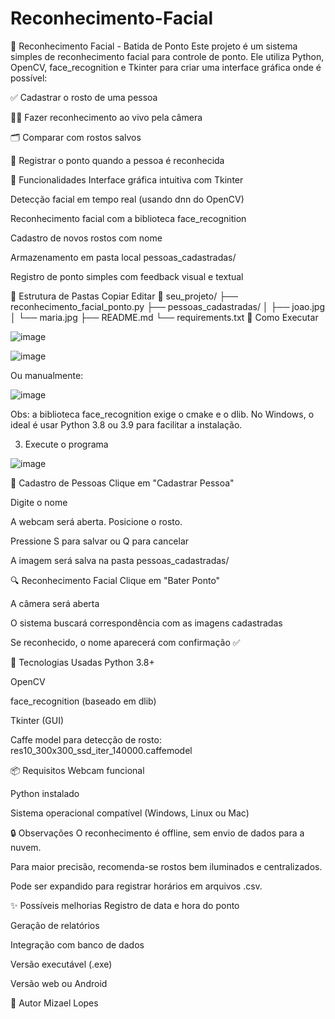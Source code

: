 # Reconhecimento-Facial
🧠 Reconhecimento Facial - Batida de Ponto
Este projeto é um sistema simples de reconhecimento facial para controle de ponto. Ele utiliza Python, OpenCV, face_recognition e Tkinter para criar uma interface gráfica onde é possível:

✅ Cadastrar o rosto de uma pessoa

🕵️‍♂️ Fazer reconhecimento ao vivo pela câmera

🗂 Comparar com rostos salvos

💬 Registrar o ponto quando a pessoa é reconhecida

📸 Funcionalidades
Interface gráfica intuitiva com Tkinter

Detecção facial em tempo real (usando dnn do OpenCV)

Reconhecimento facial com a biblioteca face_recognition

Cadastro de novos rostos com nome

Armazenamento em pasta local pessoas_cadastradas/

Registro de ponto simples com feedback visual e textual

📁 Estrutura de Pastas
Copiar
Editar
📂 seu_projeto/
├── reconhecimento_facial_ponto.py
├── pessoas_cadastradas/
│   ├── joao.jpg
│   └── maria.jpg
├── README.md
└── requirements.txt
🚀 Como Executar

![image](https://github.com/user-attachments/assets/899e2534-ed6b-41d3-a63e-cffae2fccf85)

![image](https://github.com/user-attachments/assets/dc49789b-9956-4fce-9596-0151eef44830)

Ou manualmente:

![image](https://github.com/user-attachments/assets/dfcd7b66-857f-4e90-a571-39c2a74b4fc5)

Obs: a biblioteca face_recognition exige o cmake e o dlib. No Windows, o ideal é usar Python 3.8 ou 3.9 para facilitar a instalação.

3. Execute o programa

![image](https://github.com/user-attachments/assets/f1e1e0a2-15bc-42a3-a70f-4c4bf335113d)



💾 Cadastro de Pessoas
Clique em "Cadastrar Pessoa"

Digite o nome

A webcam será aberta. Posicione o rosto.

Pressione S para salvar ou Q para cancelar

A imagem será salva na pasta pessoas_cadastradas/

🔍 Reconhecimento Facial
Clique em "Bater Ponto"

A câmera será aberta

O sistema buscará correspondência com as imagens cadastradas

Se reconhecido, o nome aparecerá com confirmação ✅

🧰 Tecnologias Usadas
Python 3.8+

OpenCV

face_recognition (baseado em dlib)

Tkinter (GUI)

Caffe model para detecção de rosto: res10_300x300_ssd_iter_140000.caffemodel

📦 Requisitos
Webcam funcional

Python instalado

Sistema operacional compatível (Windows, Linux ou Mac)

🔒 Observações
O reconhecimento é offline, sem envio de dados para a nuvem.

Para maior precisão, recomenda-se rostos bem iluminados e centralizados.

Pode ser expandido para registrar horários em arquivos .csv.

✨ Possíveis melhorias
Registro de data e hora do ponto

Geração de relatórios

Integração com banco de dados

Versão executável (.exe)

Versão web ou Android

👤 Autor
Mizael Lopes

